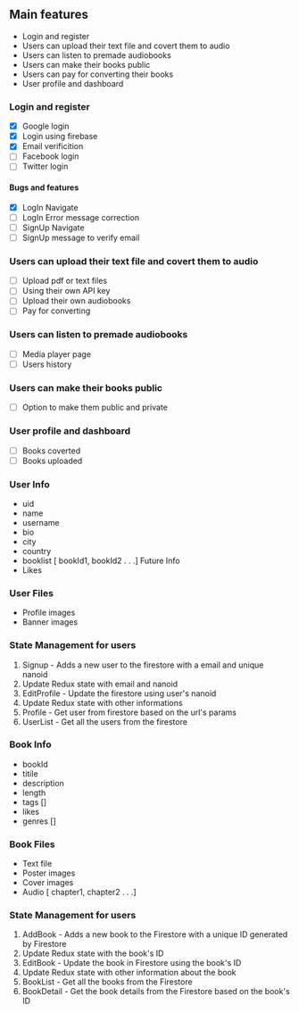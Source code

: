 ## Main features
- Login and register
- Users can upload their text file and covert them to audio
- Users can listen to premade audiobooks
- Users can make their books public
- Users can pay for converting their books
- User profile and dashboard

### Login and register
- [x] Google login
- [x] Login using firebase
- [x] Email verificition
- [ ] Facebook login
- [ ] Twitter login
#### Bugs and features
- [x] LogIn Navigate
- [ ] LogIn Error message correction
- [ ] SignUp Navigate
- [ ] SignUp message to verify email

### Users can upload their text file and covert them to audio
- [ ] Upload pdf or text files
- [ ] Using their own API key
- [ ] Upload their own audiobooks
- [ ] Pay for converting

### Users can listen to premade audiobooks
- [ ] Media player page
- [ ] Users history

### Users can make their books public
- [ ] Option to make them public and private

### User profile and dashboard
- [ ] Books coverted
- [ ] Books uploaded

### User Info
- uid
- name
- username
- bio
- city
- country
- booklist [ bookId1, bookId2 . . .]
Future Info
- Likes

### User Files
- Profile images
- Banner images
### State Management for users
1. Signup - Adds a new user to the firestore with a email and unique nanoid
2. Update Redux state with email and nanoid
3. EditProfile - Update the firestore using user's nanoid
4. Update Redux state with other informations
5. Profile - Get user from firestore based on the url's params
6. UserList - Get all the users from the firestore

### Book Info
- bookId
- titile
- description
- length
- tags []
- likes
- genres []

### Book Files
- Text file
- Poster images
- Cover images
- Audio [ chapter1, chapter2 . . .]

### State Management for users
1. AddBook - Adds a new book to the Firestore with a unique ID generated by Firestore
2. Update Redux state with the book's ID
3. EditBook - Update the book in Firestore using the book's ID
4. Update Redux state with other information about the book
5. BookList - Get all the books from the Firestore
6. BookDetail - Get the book details from the Firestore based on the book's ID
